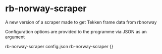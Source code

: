 # rb-norway-scraper
A new version of a scraper made to get Tekken frame data from rbnorway

Configuration options are provided to the programme via JSON as an argument

rb-norway-scraper config.json
rb-norway-scraper {}

